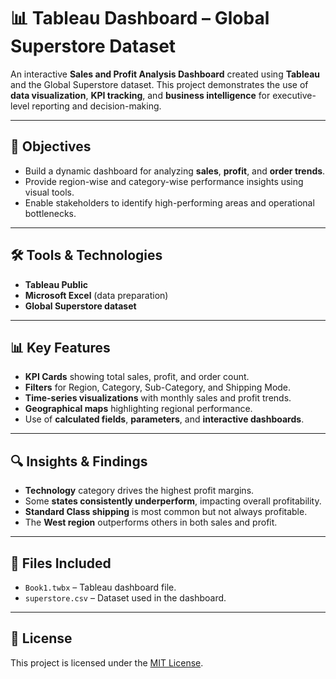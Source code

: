# 📊 Tableau Dashboard – Global Superstore Dataset

An interactive **Sales and Profit Analysis Dashboard** created using **Tableau** and the Global Superstore dataset. This project demonstrates the use of **data visualization**, **KPI tracking**, and **business intelligence** for executive-level reporting and decision-making.

---

## 📌 Objectives
- Build a dynamic dashboard for analyzing **sales**, **profit**, and **order trends**.
- Provide region-wise and category-wise performance insights using visual tools.
- Enable stakeholders to identify high-performing areas and operational bottlenecks.

---

## 🛠 Tools & Technologies
- **Tableau Public**
- **Microsoft Excel** (data preparation)
- **Global Superstore dataset**

---

## 📊 Key Features
- **KPI Cards** showing total sales, profit, and order count.
- **Filters** for Region, Category, Sub-Category, and Shipping Mode.
- **Time-series visualizations** with monthly sales and profit trends.
- **Geographical maps** highlighting regional performance.
- Use of **calculated fields**, **parameters**, and **interactive dashboards**.

---

## 🔍 Insights & Findings
- **Technology** category drives the highest profit margins.
- Some **states consistently underperform**, impacting overall profitability.
- **Standard Class shipping** is most common but not always profitable.
- The **West region** outperforms others in both sales and profit.

---

## 📁 Files Included
- `Book1.twbx` – Tableau dashboard file.
- `superstore.csv` – Dataset used in the dashboard.

---

## 📄 License
This project is licensed under the [MIT License](LICENSE).

